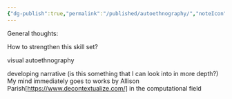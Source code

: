 ```yaml
---
{"dg-publish":true,"permalink":"/published/autoethnography/","noteIcon":""}
---
```


General thoughts:

How to strengthen this skill set? 

visual autoethnography

developing narrative (is this something that I can look into in more depth?)
My mind immediately goes to works by Allison Parish[https://www.decontextualize.com/] in the computational field